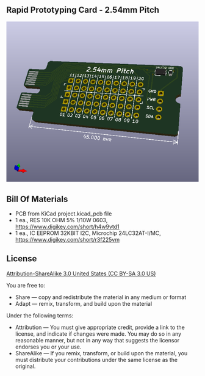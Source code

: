 Rapid Prototyping Card - 2.54mm Pitch
-------------------------------------

![Picture](project.png) 


Bill Of Materials
----------------
  
- PCB from KiCad project.kicad_pcb file  
- 1 ea., RES 10K OHM 5% 1/10W 0603, https://www.digikey.com/short/h4w9vtd1
- 1 ea., IC EEPROM 32KBIT I2C, Microchip 24LC32AT-I/MC, https://www.digikey.com/short/r3f225vm


License
----------------
[Attribution-ShareAlike 3.0 United States (CC BY-SA 3.0 US)](https://creativecommons.org/licenses/by-sa/3.0/us/)

You are free to:

- Share — copy and redistribute the material in any medium or format
- Adapt — remix, transform, and build upon the material

Under the following terms:

- Attribution — You must give appropriate credit, provide a link to the license, and indicate if changes were made. You may do so in any reasonable manner, but not in any way that suggests the licensor endorses you or your use.
- ShareAlike — If you remix, transform, or build upon the material, you must distribute your contributions under the same license as the original.